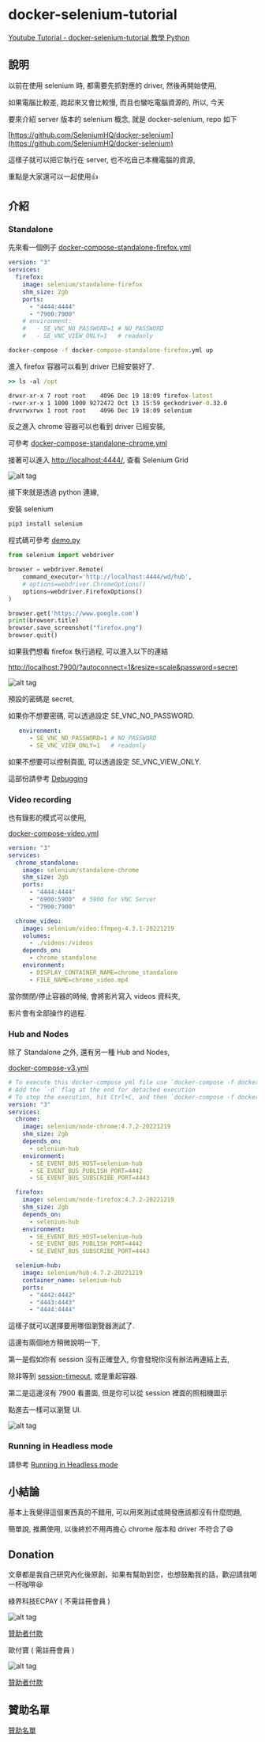# docker-selenium-tutorial

[Youtube Tutorial - docker-selenium-tutorial 教學 Python](https://youtu.be/pXOFmK0eVDk)

## 說明

以前在使用 selenium 時, 都需要先抓對應的 driver, 然後再開始使用,

如果電腦比較差, 跑起來又會比較慢, 而且也蠻吃電腦資源的, 所以, 今天

要來介紹 server 版本的 selenium 概念, 就是 docker-selenium, repo 如下

[https://github.com/SeleniumHQ/docker-selenium](https://github.com/SeleniumHQ/docker-selenium)

這樣子就可以把它執行在 server, 也不吃自己本機電腦的資源,

重點是大家還可以一起使用:thumbsup:

## 介紹

### Standalone

先來看一個例子 [docker-compose-standalone-firefox.yml](docker-compose-standalone-firefox.yml)

```yml
version: "3"
services:
  firefox:
    image: selenium/standalone-firefox
    shm_size: 2gb
    ports:
      - "4444:4444"
      - "7900:7900"
    # environment:
    #   - SE_VNC_NO_PASSWORD=1 # NO_PASSWORD
    #   - SE_VNC_VIEW_ONLY=1   # readonly
```

```cmd
docker-compose -f docker-compose-standalone-firefox.yml up
```

進入 firefox 容器可以看到 driver 已經安裝好了.

```cmd
>> ls -al /opt

drwxr-xr-x 7 root root    4096 Dec 19 18:09 firefox-latest
-rwxr-xr-x 1 1000 1000 9272472 Oct 13 15:59 geckodriver-0.32.0
drwxrwxrwx 1 root root    4096 Dec 19 18:09 selenium
```

反之進入 chrome 容器可以也看到 driver 已經安裝,

可參考 [docker-compose-standalone-chrome.yml](docker-compose-standalone-chrome.yml)

接著可以進入 [http://localhost:4444/](http://localhost:4444/ui),
查看 Selenium Grid

![alt tag](https://i.imgur.com/UOZxSCg.png)

接下來就是透過 python 連線,

安裝 selenium

```cmd
pip3 install selenium
```

程式碼可參考 [demo.py](demo.py)

```python
from selenium import webdriver

browser = webdriver.Remote(
    command_executor='http://localhost:4444/wd/hub',
    # options=webdriver.ChromeOptions()
    options=webdriver.FirefoxOptions()
)

browser.get('https://www.google.com')
print(browser.title)
browser.save_screenshot("firefox.png")
browser.quit()
```

如果我們想看 firefox 執行過程, 可以進入以下的連結

[http://localhost:7900/?autoconnect=1&resize=scale&password=secret](http://localhost:7900/?autoconnect=1&resize=scale&password=secret)

![alt tag](https://i.imgur.com/BuA8XhA.png)

預設的密碼是 secret,

如果你不想要密碼, 可以透過設定 SE_VNC_NO_PASSWORD.

```yml
   environment:
      - SE_VNC_NO_PASSWORD=1 # NO_PASSWORD
      - SE_VNC_VIEW_ONLY=1   # readonly
```

如果不想要可以控制頁面, 可以透過設定 SE_VNC_VIEW_ONLY.

這部份請參考 [Debugging](https://github.com/SeleniumHQ/docker-selenium#debugging)

### Video recording

也有錄影的模式可以使用,

[docker-compose-video.yml](docker-compose-video.yml)


```yml
version: "3"
services:
  chrome_standalone:
    image: selenium/standalone-chrome
    shm_size: 2gb
    ports:
      - "4444:4444"
      - "6900:5900"  # 5900 for VNC Server
      - "7900:7900"

  chrome_video:
    image: selenium/video:ffmpeg-4.3.1-20221219
    volumes:
      - ./videos:/videos
    depends_on:
      - chrome_standalone
    environment:
      - DISPLAY_CONTAINER_NAME=chrome_standalone
      - FILE_NAME=chrome_video.mp4
```

當你關閉/停止容器的時候, 會將影片寫入 videos 資料夾,

影片會有全部操作的過程.

### Hub and Nodes

除了 Standalone 之外, 還有另一種 Hub and Nodes,

[docker-compose-v3.yml](docker-compose-v3.yml)

```yml
# To execute this docker-compose yml file use `docker-compose -f docker-compose-v3.yml up`
# Add the `-d` flag at the end for detached execution
# To stop the execution, hit Ctrl+C, and then `docker-compose -f docker-compose-v3.yml down`
version: "3"
services:
  chrome:
    image: selenium/node-chrome:4.7.2-20221219
    shm_size: 2gb
    depends_on:
      - selenium-hub
    environment:
      - SE_EVENT_BUS_HOST=selenium-hub
      - SE_EVENT_BUS_PUBLISH_PORT=4442
      - SE_EVENT_BUS_SUBSCRIBE_PORT=4443

  firefox:
    image: selenium/node-firefox:4.7.2-20221219
    shm_size: 2gb
    depends_on:
      - selenium-hub
    environment:
      - SE_EVENT_BUS_HOST=selenium-hub
      - SE_EVENT_BUS_PUBLISH_PORT=4442
      - SE_EVENT_BUS_SUBSCRIBE_PORT=4443

  selenium-hub:
    image: selenium/hub:4.7.2-20221219
    container_name: selenium-hub
    ports:
      - "4442:4442"
      - "4443:4443"
      - "4444:4444"
```

這樣子就可以選擇要用哪個瀏覽器測試了.

這邊有兩個地方稍微說明一下,

第一是假如你有 session 沒有正確登入, 你會發現你沒有辦法再連結上去,

除非等到 [session-timeout](https://github.com/SeleniumHQ/docker-selenium#grid-url-and-session-timeout), 或是重起容器.

第二是這邊沒有 7900 看畫面, 但是你可以從 session 裡面的照相機圖示

點進去一樣可以瀏覽 UI.

![alt tag](https://i.imgur.com/uUsvEJE.png)

### Running in Headless mode

請參考 [Running in Headless mode](https://github.com/SeleniumHQ/docker-selenium#running-in-headless-mode)

## 小結論

基本上我覺得這個東西真的不錯用, 可以用來測試或開發應該都沒有什麼問題,

簡單說, 推薦使用, 以後終於不用再擔心 chrome 版本和 driver 不符合了:smile:

## Donation

文章都是我自己研究內化後原創，如果有幫助到您，也想鼓勵我的話，歡迎請我喝一杯咖啡:laughing:

綠界科技ECPAY ( 不需註冊會員 )

![alt tag](https://payment.ecpay.com.tw/Upload/QRCode/201906/QRCode_672351b8-5ab3-42dd-9c7c-c24c3e6a10a0.png)

[贊助者付款](http://bit.ly/2F7Jrha)

歐付寶 ( 需註冊會員 )

![alt tag](https://i.imgur.com/LRct9xa.png)

[贊助者付款](https://payment.opay.tw/Broadcaster/Donate/9E47FDEF85ABE383A0F5FC6A218606F8)

## 贊助名單

[贊助名單](https://github.com/twtrubiks/Thank-you-for-donate)